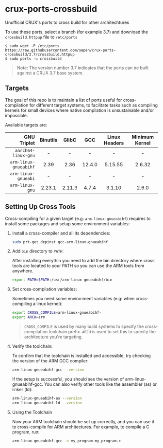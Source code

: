 # crux-ports-crossbuild

Unofficial CRUX's ports to cross build for other architechtures

To use these ports, select a branch (for example 3.7) and download the `crossbuild.httpup` file to `/etc/ports`
```
$ sudo wget -P /etc/ports https://raw.githubusercontent.com/sepen/crux-ports-crossbuild/3.7/crossbuild.httpup
$ sudo ports -u crossbuild
```
> Note: The version number 3.7 indicates that the ports can be built against a CRUX 3.7 base system.


## Targets

The goal of this repo is to maintain a list of ports useful for cross-compilation for different target systems,
to facilitate tasks such as compiling kernels for small devices where native compilation is unsustainable and/or impossible.

Available targets are:

| GNU Triplet           | Binutils | GlibC  | GCC    | Linux Headers | Minimum Kernel |
| --------------------: | :------: | :----: | :----: | :-----------: | :------------: |
| `aarch64-linux-gnu`   | -        | -      | -      | -             | -              |
| `arm-linux-gnueabihf` | 2.39     | 2.36   | 12.4.0 | 5.15.55       | 2.6.32         |
| `arm-linux-gnueabi`   | -        | -      | -      | -             | -              |
| `arm-linux-gnu`       | 2.23.1   | 2.11.3 | 4.7.4  | 3.1.10        | 2.6.0          |


## Setting Up Cross Tools

Cross-compiling for a given target (e.g: `arm-linux-gnueabihf`) requires to install some packages and setup some environment variables:

1. Install a cross-compiler and all its dependencies:

   ```bash
   sudo prt-get depinst gcc-arm-linux-gnueabihf
   ```

2. Add `bin` directory to `PATH`:

   After installing everythin you need to add the bin directory where cross tools are located to your PATH so you can use the ARM tools from anywhere.
   ```bash
   export PATH=$PATH:/usr/arm-linux-gnueabihf/bin
   ```

4. Set cross-compilation variables:

   Sometimes you need some environment variables (e.g: when cross-compiling a linux kernel):
   ```bash
   export CROSS_COMPILE=arm-linux-gnueabihf-
   export ARCH=arm
   ```
   > `CROSS_COMPILE` is used by many build systems to specify the cross-compilation toolchain prefix.
   > `ARCH` is used to set this to specify the architecture you're targeting.

5. Verify the toolchain:

   To confirm that the toolchain is installed and accessible, try checking the
   version of the ARM GCC compiler:
   ```bash
   arm-linux-gnueabihf-gcc --version
   ```
   If the setup is successful, you should see the version of arm-linux-gnueabihf-gcc.
   You can also verify other tools like the assembler (as) or linker (ld):

   ```bash
   arm-linux-gnueabihf-as --version
   arm-linux-gnueabihf-ld --version
   ```

6. Using the Toolchain

   Now your ARM toolchain should be set up correctly, and you can use it to
   cross-compile for ARM architectures. For example, to compile a C program, run:
   ```bash
   arm-linux-gnueabihf-gcc -o my_program my_program.c
   ```
